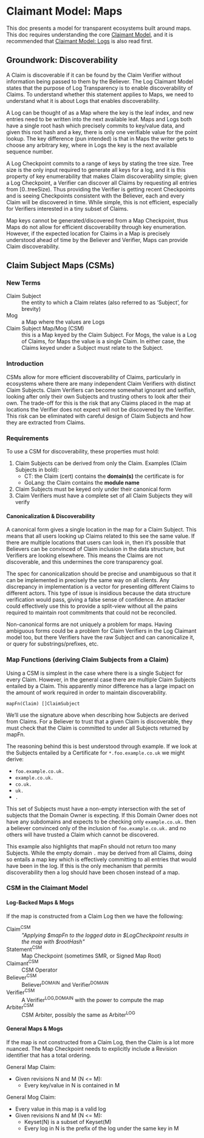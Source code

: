 # Claimant Model: Maps

This doc presents a model for transparent ecosystems built around maps. This doc requires understanding the core [Claimant Model](CoreModel.md), and it is recommended that [Claimant Model: Logs](Logs.md) is also read first.

## Groundwork: Discoverability

A Claim is discoverable if it can be found by the Claim Verifier without information being passed to them by the Believer.
The Log Claimant Model states that the purpose of Log Transparency is to enable discoverability of Claims.
To understand whether this statement applies to Maps, we need to understand what it is about Logs that enables discoverability.

A Log can be thought of as a Map where the key is the leaf index, and new entries need to be written into the next available leaf.
Maps and Logs both have a single root hash which precisely commits to key/value data, and given this root hash and a key, there is only one verifiable value for the point lookup.
The key difference (pun intended) is that in Maps the writer gets to choose any arbitrary key, where in Logs the key is the next available sequence number.

A Log Checkpoint commits to a range of keys by stating the tree size.
Tree size is the only input required to generate all keys for a log, and it is this property of key enumerability that makes Claim discoverability simple; given a Log Checkpoint, a Verifier can discover all Claims by requesting all entries from [0..treeSize).
Thus providing the Verifier is getting recent Checkpoints and is seeing Checkpoints consistent with the Believer, each and every Claim will be discovered in time.
While simple, this is not efficient, especially for Verifiers interested in a tiny subset of Claims.

Map keys cannot be generated/discovered from a Map Checkpoint, thus Maps do not allow for efficient discoverability through key enumeration.
However, if the expected location for Claims in a Map is precisely understood ahead of time by the Believer and Verifier, Maps can provide Claim discoverability.

## Claim Subject Maps (CSMs)

### New Terms

<dl>
<dt>Claim Subject</dt>
<dd>the entity to which a Claim relates (also referred to as ‘Subject’, for brevity)</dd>

<dt>Mog</dt>
<dd>a Map where the values are Logs</dd>

<dt>Claim Subject Map/Mog (CSM)</dt>
<dd>this is a Map keyed by the Claim Subject. For Mogs, the value is a Log of Claims, for Maps the value is a single Claim. In either case, the Claims keyed under a Subject must relate to the Subject.</dd>
</dl>

### Introduction

CSMs allow for more efficient discoverability of Claims, particularly in ecosystems where there are many independent Claim Verifiers with distinct Claim Subjects.
Claim Verifiers can become somewhat ignorant and selfish, looking after only their own Subjects and trusting others to look after their own.
The trade-off for this is the risk that any Claims placed in the map at locations the Verifier does not expect will not be discovered by the Verifier.
This risk can be eliminated with careful design of Claim Subjects and how they are extracted from Claims.

### Requirements

To use a CSM for discoverability, these properties must hold:
 1. Claim Subjects can be derived from only the Claim. Examples (Claim Subjects in bold):
    * CT: the Claim (cert) contains the **domain(s)** the certificate is for
    * GoLang: the Claim contains the **module name**
 2. Claim Subjects must be keyed only under their canonical form
 3. Claim Verifiers must have a complete set of all Claim Subjects they will verify

#### Canonicalization & Discoverability

A canonical form gives a single location in the map for a Claim Subject. This means that all users looking up Claims related to this see the same value. If there are multiple locations that users can look in, then it’s possible that Believers can be convinced of Claim inclusion in the data structure, but Verifiers are looking elsewhere. This means the Claims are not discoverable, and this undermines the core transparency goal.

The spec for canonicalization should be precise and unambiguous so that it can be implemented in precisely the same way on all clients. Any discrepancy in implementation is a vector for presenting different Claims to different actors. This type of issue is insidious because the data structure verification would pass, giving a false sense of confidence. An attacker could effectively use this to provide a split-view without all the pains required to maintain root commitments that could not be reconciled.

Non-canonical forms are not uniquely a problem for maps. Having ambiguous forms could be a problem for Claim Verifiers in the Log Claimant model too, but there Verifiers have the raw Subject and can canonicalize it, or query for substrings/prefixes, etc.

### Map Functions (deriving Claim Subjects from a Claim)

Using a CSM is simplest in the case where there is a single Subject for every Claim. However, in the general case there are multiple Claim Subjects entailed by a Claim. This apparently minor difference has a large impact on the amount of work required in order to maintain discoverability.

```
mapFn(Claim) []ClaimSubject
```

We’ll use the signature above when describing how Subjects are derived from Claims. For a Believer to trust that a given Claim is discoverable, they must check that the Claim is committed to under all Subjects returned by mapFn.

The reasoning behind this is best understood through example. If we look at the Subjects entailed by a Certificate for `*.foo.example.co.uk` we might derive:
 * `foo.example.co.uk.`
 * `example.co.uk.`
 * `co.uk.`
 * `uk.`
 * `.`

This set of Subjects must have a non-empty intersection with the set of subjects that the Domain Owner is expecting. If this Domain Owner does not have any subdomains and expects to be checking only `example.co.uk.` then a believer convinced only of the inclusion of `foo.example.co.uk.` and no others will have trusted a Claim which cannot be discovered.

This example also highlights that mapFn should not return too many Subjects. While the empty domain `.` may be derived from all Claims, doing so entails a map key which is effectively committing to all entries that would have been in the log. If this is the only mechanism that permits discoverability then a log should have been chosen instead of a map.

### CSM in the Claimant Model
#### Log-Backed Maps & Mogs

If the map is constructed from a Claim Log then we have the following:

<dl>
<dt>Claim<sup>CSM</sup></dt>
<dd><i>"Applying $mapFn to the logged data in $LogCheckpoint results in the map with $rootHash"</i></dd>
<dt>Statement<sup>CSM</sup></dt>
<dd>Map Checkpoint (sometimes SMR, or Signed Map Root)</dd>
<dt>Claimant<sup>CSM</sup></dt>
<dd>CSM Operator</dd>
<dt>Believer<sup>CSM</sup></dt>
<dd>Believer<sup>DOMAIN</sup> and Verifier<sup>DOMAIN</sup></dd>
<dt>Verifier<sup>CSM</sup></dt>
<dd>A Verifier<sup>LOG,DOMAIN</sup> with the power to compute the map</dd>
<dt>Arbiter<sup>CSM</sup></dt>
<dd>CSM Arbiter, possibly the same as Arbiter<sup>LOG</sup></dd>
</dl>

#### General Maps & Mogs
If the map is not constructed from a Claim Log, then the Claim is a lot more nuanced.
The Map Checkpoint needs to explicitly include a Revision identifier that has a total ordering.

General Map Claim:
 * Given revisions N and M (N <= M):
   * Every key/value in N is contained in M

General Mog Claim:
 * Every value in this map is a valid log
 * Given revisions N and M (N <= M):
   * Keyset(N) is a subset of Keyset(M)
   * Every log in N is the prefix of the log under the same key in M
